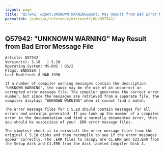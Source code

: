 ```yaml
---
layout: page
title: "Q57942: &quot;UNKNOWN WARNING&quot; May Result from Bad Error Message File"
permalink: /pubs/pc/reference/microsoft/kb/Q57942/
---
```


## Q57942: &quot;UNKNOWN WARNING&quot; May Result from Bad Error Message File

	Article: Q57942
	Version(s): 5.10   | 5.10
	Operating System: MS-DOS | OS/2
	Flags: ENDUSER |
	Last Modified: 8-MAR-1990
	
	If a number of compiler warning messages contain the description
	"UNKNOWN WARNING", the cause may be the use of an incorrect or
	corrupted error message file. The compiler generates the correct error
	number, but since the messages are retrieved from a separate file, the
	compiler displays "UNKNOWN WARNING" when it cannot find a match.
	
	The error message files for C 5.10 should contain messages for all
	errors and warnings generated. If you look up the number of a compiler
	error in the documentation and find a normally documented error, then
	you should be suspicious of your .ERR error message files.
	
	The simplest check is to reinstall the error message files from the
	original C 5.10 disks and then recompile to see if the error messages
	appear correctly. The .ERR files to recopy are CL.ERR and C23.ERR from
	the Setup disk and C1.ERR from the disk labeled Compiler Disk 1.
